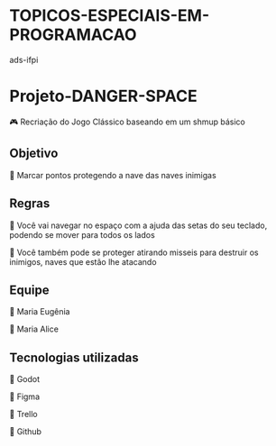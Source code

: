 # TOPICOS-ESPECIAIS-EM-PROGRAMACAO
 ads-ifpi
 
# Projeto-DANGER-SPACE
:video_game: Recriação do Jogo Clássico baseando em um shmup básico

## Objetivo
:space_invader: Marcar pontos protegendo a nave das naves inimigas

## Regras
:rocket: Você vai navegar no espaço com a ajuda das setas do seu teclado, podendo se mover para todos os lados

:rocket: Você também pode se proteger atirando misseis para destruir os inimigos, naves que estão lhe atacando

## Equipe
:woman: Maria Eugênia

:woman: Maria Alice

## Tecnologias utilizadas
:pushpin: Godot

:pushpin: Figma

:pushpin: Trello

:pushpin: Github

